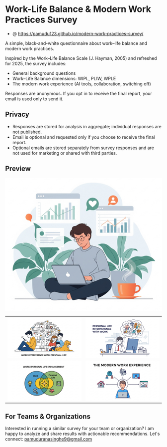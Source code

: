 # Work-Life Balance & Modern Work Practices Survey

- @ https://pamudu123.github.io/modern-work-practices-survey/

A simple, black-and-white questionnaire about work–life balance and modern work practices.

Inspired by the Work–Life Balance Scale (J. Hayman, 2005) and refreshed for 2025, the survey includes:
- General background questions
- Work–Life Balance dimensions: WIPL, PLIW, WPLE
- The modern work experience (AI tools, collaboration, switching off)

Responses are anonymous. If you opt in to receive the final report, your email is used only to send it.

## Privacy
- Responses are stored for analysis in aggregate; individual responses are not published.
- Email is optional and requested only if you choose to receive the final report.
- Optional emails are stored separately from survey responses and are not used for marketing or shared with third parties.

## Preview

![Introduction](resources/intro.png)

<table>
  <tr>
    <td><img src="resources/sec2.1.png" alt="Section 2.1" width="100%" /></td>
    <td><img src="resources/sec2.2.png" alt="Section 2.2" width="100%" /></td>
  </tr>
  <tr>
    <td><img src="resources/sec2.3.png" alt="Section 2.3" width="100%" /></td>
    <td><img src="resources/sec3.png" alt="Section 3" width="100%" /></td>
  </tr>
</table>

## For Teams & Organizations
Interested in running a similar survey for your team or organization? I am happy to analyze and share results with actionable recommendations. 
Let's connect: pamuduranasinghe9@gmail.com
